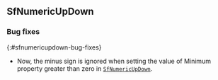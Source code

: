 ## SfNumericUpDown

### Bug fixes
{:#sfnumericupdown-bug-fixes} 

* Now, the minus sign is ignored when setting the value of Minimum property greater than zero in [`SfNumericUpDown`](https://help.syncfusion.com/cr/uwp/Syncfusion.SfInput.UWP~Syncfusion.UI.Xaml.Controls.Input.SfNumericUpDown.html).
